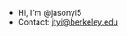 - Hi, I’m @jasonyi5
- Contact: jtyi@berkeley.edu

<!---
jasonyi5/jasonyi5 is a ✨ special ✨ repository because its `README.md` (this file) appears on your GitHub profile.
You can click the Preview link to take a look at your changes.
--->
